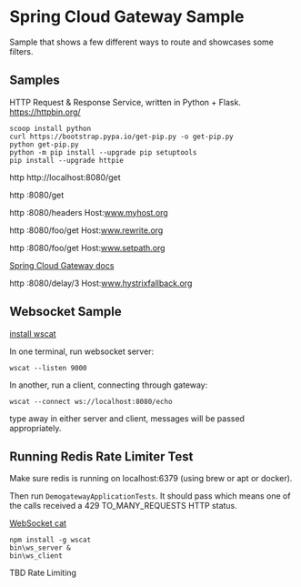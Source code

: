 # Spring Cloud Gateway Sample

Sample that shows a few different ways to route and showcases some filters.

## Samples

HTTP Request & Response Service, written in Python + Flask.
https://httpbin.org/

    scoop install python
    curl https://bootstrap.pypa.io/get-pip.py -o get-pip.py
    python get-pip.py
    python -m pip install --upgrade pip setuptools
    pip install --upgrade httpie
 
 
 http http://localhost:8080/get
 
 http :8080/get
 
 http :8080/headers Host:www.myhost.org 
 
 http :8080/foo/get Host:www.rewrite.org
 
 http :8080/foo/get Host:www.setpath.org
 

[Spring Cloud Gateway docs](https://cloud.spring.io/spring-cloud-gateway/single/spring-cloud-gateway.html)
 
 http :8080/delay/3 Host:www.hystrixfallback.org
 
 ## Websocket Sample
 
 [install wscat](https://www.npmjs.com/package/wscat)
 
 In one terminal, run websocket server:
 ```
 wscat --listen 9000
 ``` 
 
 In another, run a client, connecting through gateway:
 ```
 wscat --connect ws://localhost:8080/echo
 ```
 
 type away in either server and client, messages will be passed appropriately.
 
 ## Running Redis Rate Limiter Test
 
 Make sure redis is running on localhost:6379 (using brew or apt or docker).
 
 Then run `DemogatewayApplicationTests`. It should pass which means one of the calls received a 429 TO_MANY_REQUESTS HTTP status.

[WebSocket cat](https://github.com/websockets/wscat)

    npm install -g wscat
    bin\ws_server & 
    bin\ws_client

TBD Rate Limiting